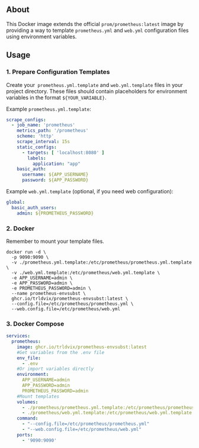 ## About
This Docker image extends the official `prom/prometheus:latest` image by providing a way to template `prometheus.yml` and `web.yml` configuration files using environment variables.


## Usage

### 1. Prepare Configuration Templates

Create your` prometheus.yml.template` and `web.yml.template` files in your project directory. These files should contain placeholders for environment variables in the format `${YOUR_VARIABLE}`.

 Example `prometheus.yml.template`:

```yaml
scrape_configs:
  - job_name: 'prometheus'
    metrics_path: '/prometheus'
    scheme: 'http'
    scrape_interval: 15s
    static_configs:
      - targets: [ 'localhost:8080' ]
        labels:
          application: "app"
    basic_auth:
      username: ${APP_USERNAME}
      password: ${APP_PASSWORD}
```

Example `web.yml.template` (optional, if you need web configuration):
```yaml
global:
  basic_auth_users:
    admin: ${PROMETHEUS_PASSWORD}
```

### 2. Docker
Remember to mount your template files.
```shell
docker run -d \
  -p 9090:9090 \
  -v ./prometheus.yml.template:/etc/prometheus/prometheus.yml.template \
  -v ./web.yml.template:/etc/prometheus/web.yml.template \
  -e APP_USERNAME=admin \
  -e APP_PASSWORD=admin \
  -e PROMETHEUS_PASSWORD=admin \
  --name prometheus-envsubst \
  ghcr.io/trldvix/prometheus-envsubst:latest \
  --config.file=/etc/prometheus/prometheus.yml \
  --web.config.file=/etc/prometheus/web.yml
```

### 3. Docker Compose
```yaml
services:
  prometheus:
    image: ghcr.io/trldvix/prometheus-envsubst:latest
    #Get variables from the .env file
    env_file:
      - .env
    #Or import variables directly
    environment:
      APP_USERNAME=admin
      APP_PASSWORD=admin
      PROMETHEUS_PASSWORD=admin
    #Mount templates
    volumes:
      - ./prometheus/prometheus.yml.template:/etc/prometheus/prometheus.yml.template
      - ./prometheus/web.yml.template:/etc/prometheus/web.yml.template
    command:
      - "--config.file=/etc/prometheus/prometheus.yml"
      - "--web.config.file=/etc/prometheus/web.yml"
    ports:
      - '9090:9090'
```
